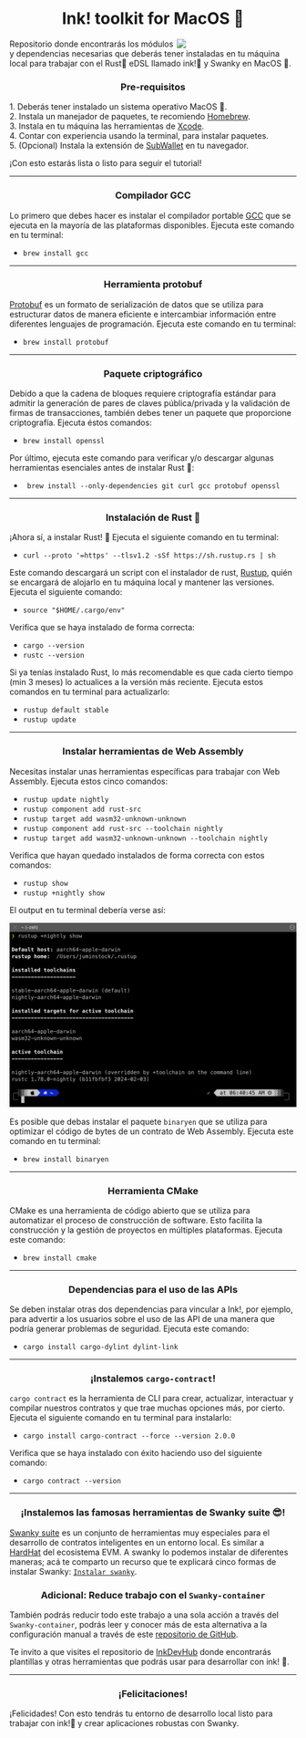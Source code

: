 <h1 align="center">Ink! toolkit for MacOS 🍏</h1>
<img src="https://media.giphy.com/media/v1.Y2lkPTc5MGI3NjExdTc5NjVwdjJhNjdkNXE0MzZpaXdmemRrbDByMGI1NTlxdXg4aTl1aSZlcD12MV9pbnRlcm5hbF9naWZfYnlfaWQmY3Q9Zw/bfrlODgSLqXxS/giphy.gif" align="right" width="210">
<p>
  Repositorio donde encontrarás los módulos y dependencias necesarias que deberás tener instaladas en tu máquina local para trabajar con el Rust🦀 eDSL llamado ink!🦑 y Swanky en MacOS 🍏.
</p>
<h3 align="center">
  Pre-requisitos
</h3>
<p>
  1. Deberás tener instalado un sistema operativo MacOS 🍏.<br>
  2. Instala un manejador de paquetes, te recomiendo <a href="https://brew.sh/">Homebrew</a>.<br>
  3. Instala en tu máquina las herramientas de <a href="https://mac.install.guide/commandlinetools/3">Xcode</a>.<br>
  4. Contar con experiencia usando la terminal, para instalar paquetes.<br>
  5. (Opcional) Instala la extensión de <a href="https://www.subwallet.app/">SubWallet</a> en tu navegador.
  
  ¡Con esto estarás lista o listo para seguir el tutorial!
</p>
<hr>
<h3 align="center">
  Compilador GCC
</h3>
<p>
  Lo primero que debes hacer es instalar el compilador portable <a href="https://osxdaily.com/2023/05/02/how-install-gcc-mac/">GCC</a> que se ejecuta en la mayoría de las plataformas disponibles. Ejecuta este comando en tu terminal: </p>
  <ul>
    <li><code>brew install gcc</code></li>
  </ul>
  <hr>
  <h3 align="center">
  Herramienta protobuf
</h3>
<p>
  <a href="https://protobuf.dev/">Protobuf</a> es un formato de serialización de datos que se utiliza para estructurar datos de manera eficiente e intercambiar información entre diferentes lenguajes de programación. Ejecuta este comando en tu terminal: </p>
  <ul>
    <li><code>brew install protobuf</code></li>
  </ul>
  <hr>
<h3 align="center">
  Paquete criptográfico
</h3>
<p>
  Debido a que la cadena de bloques requiere criptografía estándar para admitir la generación de pares de claves pública/privada y la validación de firmas de transacciones, también debes tener un paquete que proporcione criptografía. Ejecuta éstos comandos: </p>
<ul>
  <li><code>brew install openssl</code></li> 
</ul>
 <p>
  Por último, ejecuta este comando para verificar y/o descargar algunas herramientas esenciales antes de instalar Rust 🦀: </p>
  <ul>
    <li><code> brew install --only-dependencies git curl gcc protobuf openssl</code></li>
  </ul>
<hr>
<h3 align="center">
  Instalación de Rust 🦀
</h3>
<p>
  ¡Ahora sí, a instalar Rust! 🦀 Ejecuta el siguiente comando en tu terminal: </p>
  <ul>
    <li><code>curl --proto '=https' --tlsv1.2 -sSf https://sh.rustup.rs | sh</code></li>
  </ul>
<p>
Este comando descargará un script con el instalador de rust, <a href="https://rustup.rs/">Rustup</a>, quién se encargará de alojarlo en tu máquina local y mantener las versiones. Ejecuta el siguiente comando: </p>
<ul>
  <li><code>source "$HOME/.cargo/env"</code></li>
</ul>
<p>Verifica que se haya instalado de forma correcta:</p>
<ul>
  <li><code>cargo --version</code></li>
  <li><code>rustc --version</code></li>
</ul>

<p>Si ya tenías instalado Rust, lo más recomendable es que cada cierto tiempo (min 3 meses) lo actualices a la versión más reciente. Ejecuta estos comandos en tu terminal para actualizarlo: </p>
<ul>
  <li><code>rustup default stable</code></li>
  <li><code>rustup update</code></li>
</ul>
<hr>
<h3 align="center">
  Instalar herramientas de Web Assembly
</h3>
<p>
  Necesitas instalar unas herramientas específicas para trabajar con Web Assembly. Ejecuta estos cinco comandos: </p>
  <ul>
    <li><code>rustup update nightly</code></li>
    <li><code>rustup component add rust-src</code></li>
    <li><code>rustup target add wasm32-unknown-unknown</code></li>
    <li><code>rustup component add rust-src --toolchain nightly</code></li>
    <li><code>rustup target add wasm32-unknown-unknown --toolchain nightly</code></li>
  </ul>
  <p>
    Verifica que hayan quedado instalados de forma correcta con estos comandos: </p>
    <ul>
      <li><code>rustup show</code></li>
      <li><code>rustup +nightly show</code></li>
    </ul>
    <p>El output en tu terminal debería verse así:</p>
    <img src="/MacOS/commands.png"/>
    <p>
  Es posible que debas instalar el  paquete <code>binaryen</code> que se utiliza para optimizar el código de bytes de un contrato de Web Assembly. Ejecuta este comando en tu terminal: </p>
  <ul>
    <li><code>brew install binaryen</code> </li>
  </ul>
<hr>
<h3 align="center">
  Herramienta CMake
</h3>
<p>
  CMake es una herramienta de código abierto que se utiliza para automatizar el proceso de construcción de software. Esto facilita la construcción y la gestión de proyectos en múltiples plataformas. Ejecuta este comando: </p>
  <ul>
    <li><code>brew install cmake</code></li>
  </ul>
<hr>
<h3 align="center">
  Dependencias para el uso de las APIs
</h3>
<p>
  Se deben instalar otras dos dependencias para vincular a Ink!, por ejemplo, para advertir a los usuarios sobre el uso de las API de una manera que podría generar problemas de seguridad. Ejecuta este comando: </p>
  <ul>
    <li><code>cargo install cargo-dylint dylint-link</code></li>
  </ul>
<hr>
<h3 align="center">
  ¡Instalemos <code>cargo-contract</code>!
</h3>
<p>
  <code>cargo contract</code> es la herramienta de CLI para crear, actualizar, interactuar y compilar nuestros contratos y que trae muchas opciones más, por cierto. Ejecuta el siguiente comando en tu terminal para instalarlo: </p>
  <ul>
    <li><code>cargo install cargo-contract --force --version 2.0.0</code></li>
  </ul>
  <p>
  Verifica que se haya instalado con éxito haciendo uso del siguiente comando: </p>
  <ul>
    <li><code>cargo contract --version</code></li>
  </ul>
<hr>
<h3 align="center">
  ¡Instalemos las famosas herramientas de Swanky suite 😎!
</h3>
<p>
  <a href="https://github.com/swankyhub">Swanky suite</a> es un conjunto de herramientas muy especiales para el desarrollo de contratos inteligentes en un entorno local. Es similar a <a href="https://hardhat.org/">HardHat</a> del ecosistema EVM. A swanky lo podemos instalar de diferentes maneras; acá te comparto un recurso que te explicará cinco formas de instalar Swanky: <a href="https://docs.astar.network/docs/build/wasm/swanky-suite/"><code>Instalar swanky</code></a>.
</p>
<h3 align="center">
  Adicional: Reduce trabajo con el <code>Swanky-container</code>
</h3>
<p>
  También podrás reducir todo este trabajo a una sola acción a través del <code>Swanky-container</code>, podrás leer y conocer más de esta alternativa a la configuración manual a través de este <a href="https://github.com/AstarNetwork/swanky-dev-container">repositorio de GitHub</a>.
</p>
<p>Te invito a que visites el repositorio de <a href="https://github.com/inkdevhub">InkDevHub</a> donde encontrarás plantillas y otras herramientas que podrás usar para desarrollar con ink! 🦑.</p>
<hr>
<h3 align="center">¡Felicitaciones!</h3>
<p>
  ¡Felicidades! Con esto tendrás tu entorno de desarrollo local listo para trabajar con ink!🦑 y crear aplicaciones robustas con Swanky.
</p>
